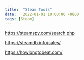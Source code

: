```yaml
---
title:  "Steam Tools"
date:   2022-01-01 10:00:00 +0800
tags: [Steam]
---
```


https://steamspy.com/search.php

https://steamdb.info/sales/

https://howlongtobeat.com/
